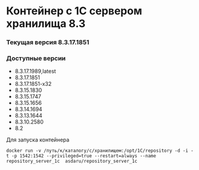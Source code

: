 # Контейнер с 1С сервером хранилища 8.3
### Текущая версия 8.3.17.1851

### Доступные версии
* 8.3.17.1989,latest
* 8.3.17.1851
* 8.3.17.1851-x32 
* 8.3.15.1830
* 8.3.15.1747
* 8.3.15.1656
* 8.3.14.1694
* 8.3.13.1644
* 8.3.10.2580
* 8.2

Для запуска контейнера

```
docker run -v /путь/к/каталогу/с/хранилищем:/opt/1C/repository -d -i -t -p 1542:1542 --privileged=true --restart=always --name repository_server_1c  asdaru/repository_server_1c
```

